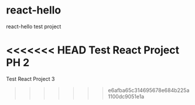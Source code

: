 # react-hello
react-hello test project

<<<<<<< HEAD
Test React Project PH 2
=======
Test React Project 3
>>>>>>> e6afba65c314695678e684b225a1100dc9051e1a

